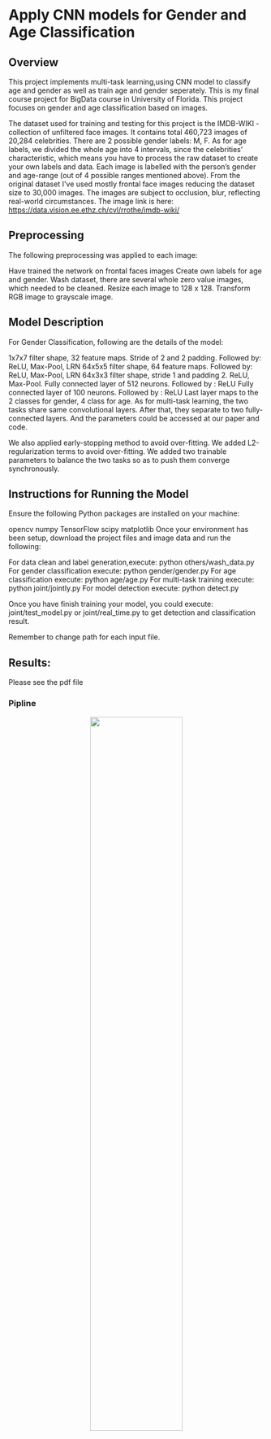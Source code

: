 
# Apply CNN models for Gender and Age Classification 

## Overview
This project implements multi-task learning,using CNN model to classify age and gender as well as train age and gender seperately. 
This is my final course project for BigData course in University of Florida. This project focuses on gender and age classification based on images.

The dataset used for training and testing for this project is the IMDB-WIKI - collection of unfiltered face images. It contains total 460,723 images of 20,284 celebrities. There are 2 possible gender labels: M, F. As for age labels, we divided the whole age into 4 intervals, since the celebrities’ characteristic, which means you have to process the raw dataset to create your own labels and data. Each image is labelled with the person’s gender and age-range (out of 4 possible ranges mentioned above). From the original dataset I've used mostly frontal face images reducing the dataset size to 30,000 images. The images are subject to occlusion, blur, reflecting real-world circumstances.
The image link is here: https://data.vision.ee.ethz.ch/cvl/rrothe/imdb-wiki/


## Preprocessing

The following preprocessing was applied to each image:

Have trained the network on frontal faces images
Create own labels for age and gender.
Wash dataset, there are several whole zero value images, which needed to be cleaned.
Resize each image to 128 x 128.
Transform RGB image to grayscale image.

## Model Description

For Gender Classification, following are the details of the model:

1x7x7 filter shape, 32 feature maps. Stride of 2 and 2 padding. Followed by: ReLU, Max-Pool, LRN
64x5x5 filter shape, 64 feature maps. Followed by: ReLU, Max-Pool, LRN
64x3x3 filter shape, stride 1 and padding 2. ReLU, Max-Pool.
Fully connected layer of 512 neurons. Followed by : ReLU
Fully connected layer of 100 neurons. Followed by : ReLU
Last layer maps to the 2 classes for gender, 4 class for age.
As for multi-task learning, the two tasks share same convolutional layers. After that, they separate to two fully-connected layers. And the parameters could be accessed at our paper and code.

We also applied early-stopping method to avoid over-fitting.
We added L2-regularization terms to avoid over-fitting.
We added two trainable parameters to balance the two tasks so as to push them converge synchronously. 

## Instructions for Running the Model

Ensure the following Python packages are installed on your machine:

opencv
numpy
TensorFlow
scipy
matplotlib
Once your environment has been setup, download the project files and image data and run the following:

For data clean and label generation,execute: python others/wash_data.py
For gender classification execute: python gender/gender.py
For age classification execute: python age/age.py
For multi-task training execute: python joint/jointly.py
For model detection execute: python detect.py

Once you have finish training your model, you could execute: joint/test_model.py or joint/real_time.py to get detection and classification result.

Remember to change path for each input file.

## Results:
Please see the pdf file
### Pipline
<p align="center"><img width="60%" src="https://github.com/htkang369/age_gender_classification/pipline.png" /></p>
